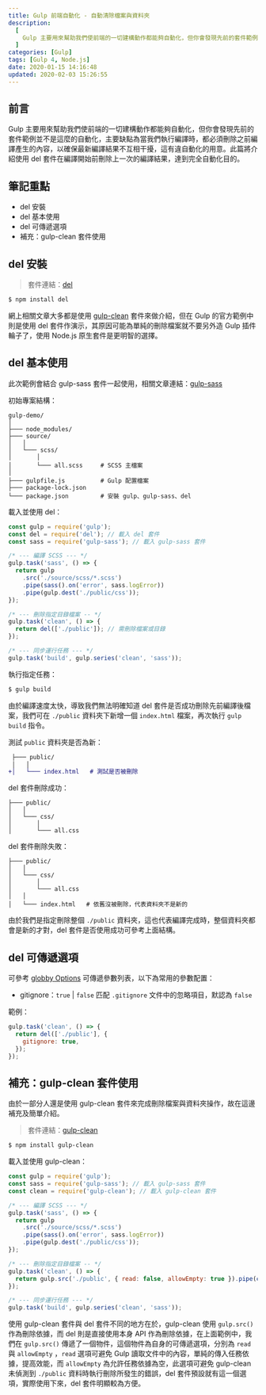 ```yaml
---
title: Gulp 前端自動化 - 自動清除檔案與資料夾
description:
  [
    Gulp 主要用來幫助我們使前端的一切建構動作都能夠自動化，但你會發現先前的套件範例並不是這麼的自動化，主要缺點為當我們執行編譯時，都必須刪除之前編譯產生的內容，以確保最新編譯結果不互相干擾，這有違自動化的用意。此篇將介紹使用 del 套件在編譯開始前刪除上一次的編譯結果，達到完全自動化目的。,
  ]
categories: [Gulp]
tags: [Gulp 4, Node.js]
date: 2020-01-15 14:16:48
updated: 2020-02-03 15:26:55
---
```


## 前言

Gulp 主要用來幫助我們使前端的一切建構動作都能夠自動化，但你會發現先前的套件範例並不是這麼的自動化，主要缺點為當我們執行編譯時，都必須刪除之前編譯產生的內容，以確保最新編譯結果不互相干擾，這有違自動化的用意。此篇將介紹使用 del 套件在編譯開始前刪除上一次的編譯結果，達到完全自動化目的。

## 筆記重點

- del 安裝
- del 基本使用
- del 可傳遞選項
- 補充：gulp-clean 套件使用

## del 安裝

> 套件連結：[del](https://www.npmjs.com/package/del)

```bash
$ npm install del
```

網上相關文章大多都是使用 [gulp-clean](https://www.npmjs.com/package/gulp-clean) 套件來做介紹，但在 Gulp 的官方範例中則是使用 del 套件作演示，其原因可能為單純的刪除檔案就不要另外造 Gulp 插件輪子了，使用 Node.js 原生套件是更明智的選擇。

## del 基本使用

<div class="note warning">此次範例會結合 gulp-sass 套件一起使用，相關文章連結：<a href="https://awdr74100.github.io/2019-12-31-gulp-gulpsass/" target="_blank">gulp-sass</a></div>

初始專案結構：

```plain
gulp-demo/
│
├─── node_modules/
├─── source/
│   │
│   └─── scss/
│       │
│       └─── all.scss     # SCSS 主檔案
│
├─── gulpfile.js          # Gulp 配置檔案
├─── package-lock.json
└─── package.json         # 安裝 gulp、gulp-sass、del
```

載入並使用 del：

```js
const gulp = require('gulp');
const del = require('del'); // 載入 del 套件
const sass = require('gulp-sass'); // 載入 gulp-sass 套件

/* --- 編譯 SCSS --- */
gulp.task('sass', () => {
  return gulp
    .src('./source/scss/*.scss')
    .pipe(sass().on('error', sass.logError))
    .pipe(gulp.dest('./public/css'));
});

/* --- 刪除指定目錄檔案 -- */
gulp.task('clean', () => {
  return del(['./public']); // 需刪除檔案或目錄
});

/* --- 同步運行任務 --- */
gulp.task('build', gulp.series('clean', 'sass'));
```

執行指定任務：

```bash
$ gulp build
```

由於編譯速度太快，導致我們無法明確知道 del 套件是否成功刪除先前編譯後檔案，我們可在 `./public` 資料夾下新增一個 `index.html` 檔案，再次執行 `gulp build` 指令。

測試 `public` 資料夾是否為新：

```diff
 ├─── public/
 │   │
+│   └─── index.html   # 測試是否被刪除
```

del 套件刪除成功：

```plain
├─── public/
│   │
│   └─── css/
│       │
│       └─── all.css
```

del 套件刪除失敗：

```plain
├─── public/
│   │
│   └─── css/
│       │
│       └─── all.css
│   │
│   └─── index.html   # 依舊沒被刪除，代表資料夾不是新的
```

由於我們是指定刪除整個 `./public` 資料夾，這也代表編譯完成時，整個資料夾都會是新的才對，del 套件是否使用成功可參考上面結構。

## del 可傳遞選項

可參考 [globby Options](https://github.com/sindresorhus/globby#options) 可傳遞參數列表，以下為常用的參數配置：

- gitignore：`true` | `false`
  匹配 `.gitignore` 文件中的忽略項目，默認為 `false`

範例：

```js
gulp.task('clean', () => {
  return del(['./public'], {
    gitignore: true,
  });
});
```

## 補充：gulp-clean 套件使用

由於一部分人還是使用 gulp-clean 套件來完成刪除檔案與資料夾操作，故在這邊補充及簡單介紹。

> 套件連結：[gulp-clean](https://www.npmjs.com/package/gulp-clean)

```bash
$ npm install gulp-clean
```

載入並使用 gulp-clean：

```js
const gulp = require('gulp');
const sass = require('gulp-sass'); // 載入 gulp-sass 套件
const clean = require('gulp-clean'); // 載入 gulp-clean 套件

/* --- 編譯 SCSS --- */
gulp.task('sass', () => {
  return gulp
    .src('./source/scss/*.scss')
    .pipe(sass().on('error', sass.logError))
    .pipe(gulp.dest('./public/css'));
});

/* --- 刪除指定目錄檔案 -- */
gulp.task('clean', () => {
  return gulp.src('./public', { read: false, allowEmpty: true }).pipe(clean());
});

/* --- 同步運行任務 --- */
gulp.task('build', gulp.series('clean', 'sass'));
```

使用 gulp-clean 套件與 del 套件不同的地方在於，gulp-clean 使用 `gulp.src()` 作為刪除依據，而 del 則是直接使用本身 API 作為刪除依據，在上面範例中，我們在 `gulp.src()` 傳遞了一個物件，這個物件為自身的可傳遞選項，分別為 `read` 與 `allowEmpty` ，`read` 選項可避免 Gulp 讀取文件中的內容，單純的傳入任務依據，提高效能，而 `allowEmpty` 為允許任務依據為空，此選項可避免 gulp-clean 未偵測到 `./public` 資料時執行刪除所發生的錯誤，del 套件預設就有這一個選項，實際使用下來，del 套件明顯較為方便。
